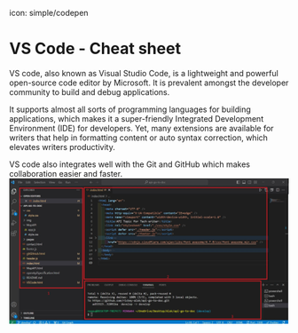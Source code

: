 icon: simple/codepen

# VS Code - Cheat sheet

VS code, also known as Visual Studio Code, is a lightweight and powerful open-source code editor by Microsoft. It is prevalent amongst the developer community to build and debug applications.

It supports almost all sorts of programming languages for building applications, which makes it a super-friendly Integrated Development Environment (IDE) for developers. Yet, many extensions are available for writers that help in formatting content or auto syntax correction, which elevates writers productivity.

VS code also integrates well with the Git and GitHub which makes collaboration easier and faster.
![alt text](image-2.png)
